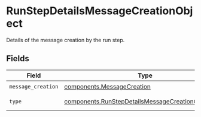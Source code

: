 # RunStepDetailsMessageCreationObject

Details of the message creation by the run step.


## Fields

| Field                                                                                                                    | Type                                                                                                                     | Required                                                                                                                 | Description                                                                                                              |
| ------------------------------------------------------------------------------------------------------------------------ | ------------------------------------------------------------------------------------------------------------------------ | ------------------------------------------------------------------------------------------------------------------------ | ------------------------------------------------------------------------------------------------------------------------ |
| `message_creation`                                                                                                       | [components.MessageCreation](../../models/components/messagecreation.md)                                                 | :heavy_check_mark:                                                                                                       | N/A                                                                                                                      |
| `type`                                                                                                                   | [components.RunStepDetailsMessageCreationObjectType](../../models/components/runstepdetailsmessagecreationobjecttype.md) | :heavy_check_mark:                                                                                                       | Always `message_creation`.                                                                                               |